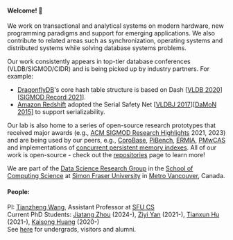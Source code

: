 

#### Welcome! 👋

We work on transactional and analytical systems on modern hardware, new programming paradigms and support for emerging applications. We also contribute to related areas such as synchronization, operating systems and distributed systems while solving database systems problems. 

Our work consistently appears in top-tier database conferences (VLDB/SIGMOD/CIDR) and is being picked up by industry partners. For example:
- [DragonflyDB](https://dragonflydb.io/)'s core hash table structure is based on Dash [[VLDB 2020](http://www.vldb.org/pvldb/vol13/p1147-lu.pdf)][[SIGMOD Record 2021](https://sigmodrecord.org/publications/sigmodRecord/2103/pdfs/22_sdh-lu.pdf)].
- [Amazon Redshift](https://aws.amazon.com/pm/redshift/) adopted the Serial Safety Net [[VLDBJ 2017](https://link.springer.com/article/10.1007/s00778-017-0463-8)][[DaMoN 2015](https://dl.acm.org/doi/10.1145/2771937.2771949)] to support serializability.

Our lab is also home to a series of open-source research prototypes that received major awards (e.g., [ACM SIGMOD Research Highlights](https://sigmod.org/sigmod-awards/sigmod-research-highlights/) 2021, 2023) and are being used by our peers, e.g., [CoroBase](https://github.com/sfu-dis/corobase), [PiBench](https://github.com/sfu-dis/pibench), [ERMIA](https://github.com/sfu-dis/ermia), [PMwCAS](https://github.com/microsoft/pmwcas) and implementations of [concurrent persistent memory indexes](https://github.com/sfu-dis/pibench-ep2). All of our work is open-source - check out the [repositories](https://github.com/orgs/sfu-dis/repositories) page to learn more! 

We are part of the [Data Science Research Group](https://data.cs.sfu.ca) in the [School of Computing Science](https://www.sfu.ca/computing.html) at [Simon Fraser University](https://www.sfu.ca/) in [Metro Vancouver](https://en.wikipedia.org/wiki/Greater_Vancouver), Canada. 

#### People:

PI: [Tianzheng Wang](https://www.cs.sfu.ca/~tzwang), Assistant Professor at [SFU CS](https://www.cs.sfu.ca) <br>
Current PhD Students: [Jiatang Zhou](https://daolinzhou.github.io/JiatangZhou/) (2024-), [Ziyi Yan](https://ziyi-yan.github.io/) (2021-), [Tianxun Hu](https://laoawilliam.github.io/) (2021-), [Kaisong Huang](https://kaisonghuang.github.io/) (2020-) <br>
See [here](https://www.cs.sfu.ca/~tzwang/students.html) for undergrads, visitors and alumni.
